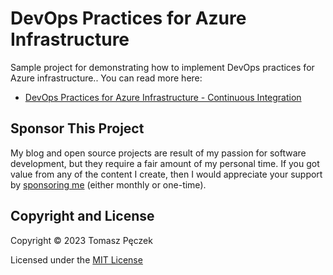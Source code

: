 # DevOps Practices for Azure Infrastructure

Sample project for demonstrating how to implement DevOps practices for Azure infrastructure.. You can read more here:

- [DevOps Practices for Azure Infrastructure  - Continuous Integration](https://www.tpeczek.com/2023/06/devops-practices-for-azure.html)

## Sponsor This Project

My blog and open source projects are result of my passion for software development, but they require a fair amount of my personal time. If you got value from any of the content I create, then I would appreciate your support by [sponsoring me](https://github.com/sponsors/tpeczek) (either monthly or one-time).

## Copyright and License

Copyright © 2023 Tomasz Pęczek

Licensed under the [MIT License](https://github.com/tpeczek/demo-devops-practices-for-azure-infrastructure/blob/master/LICENSE.md)

